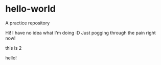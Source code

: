 # hello-world
A practice repository

Hi! I have no idea what I'm doing :D Just pogging through the pain right now!

this is 2

hello!